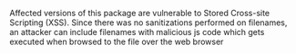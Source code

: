 Affected versions of this package are vulnerable to Stored Cross-site Scripting (XSS). Since there was no sanitizations performed on filenames, an attacker can include filenames with malicious js code which gets executed when browsed to the file over the web browser